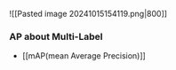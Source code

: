 ![[Pasted image 20241015154119.png|800]]

### AP about Multi-Label
- [[mAP(mean Average Precision)]]